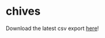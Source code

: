# chives

Download the latest csv export [here](https://github.com/juliuskreutz/chives/releases/download/latest/chives.csv)!

